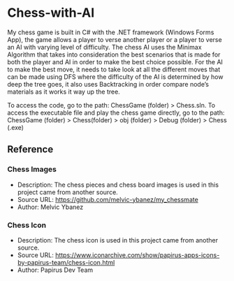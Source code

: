 # Chess-with-AI

My chess game is built in C# with the .NET framework (Windows Forms App), the game allows a player to verse another player or a player to verse an AI with varying level of difficulty. The chess AI uses the Minimax Algorithm that takes into consideration the best scenarios that is made for both the player and AI in order to make the best choice possible. For the AI to make the best move, it needs to take look at all the different moves that can be made using DFS where the difficulty of the AI is determined by how deep the tree goes, it also uses Backtracking in order compare node’s materials as it works it way up the tree.

To access the code, go to the path: ChessGame (folder) > Chess.sln.
To access the executable file and play the chess game directly, go to the path: ChessGame (folder) > Chess(folder) > obj (folder) > Debug (folder) > Chess (.exe)

## Reference
### Chess Images
* Description: The chess pieces and chess board images is used in this project came from another source.
* Source URL: https://github.com/melvic-ybanez/my_chessmate
* Author: Melvic Ybanez

### Chess Icon
* Description: The chess icon is used in this project came from another source.
* Source URL: https://www.iconarchive.com/show/papirus-apps-icons-by-papirus-team/chess-icon.html
* Author: Papirus Dev Team

